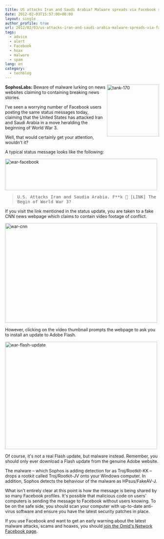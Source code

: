```yaml
---
title: US attacks Iran and Saudi Arabia? Malware spreads via Facebook status updates
date: 2012-02-03T15:57:00+00:00
layout: single
author_profile: true
url: 2012/02/03/us-attacks-iran-and-saudi-arabia-malware-spreads-via-facebook-status-updates/
tags:
  - advice
  - alert
  - Facebook
  - hoax
  - malware
  - spam
lang: en
category: 
  - techblog
---
```

[<img title="tank-170" border="0" alt="tank-170" align="right" src="http://lh4.ggpht.com/-n1uO72D94ck/Tyv8BWu_1QI/AAAAAAAAEeI/MNbPd2_wFqE/tank-170_thumb%25255B1%25255D.jpg?imgmax=800" width="170" height="170" />](http://lh5.ggpht.com/-Wd_as3ImeP8/Tyv77DDdHhI/AAAAAAAAEeA/O9vrh7Anyso/s1600-h/tank-170%25255B3%25255D.jpg)**SophosLabs:** Beware of malware lurking on news websites claiming to containing breaking news stories. 

I’ve seen a worrying number of Facebook users posting the same status messages today, claiming that the United States has attacked Iran and Saudi Arabia in a move heralding the beginning of World War 3. 

Well, that would certainly get your attention, wouldn't it? 

A typical status message looks like the following: 

[<img title="war-facebook" border="0" alt="war-facebook" src="http://lh4.ggpht.com/-pJ-wi76CFoQ/Tyv8Pi2qC6I/AAAAAAAAEeY/wgxRYmDxjGU/war-facebook_thumb%25255B2%25255D.jpg?imgmax=800" width="498" height="103" />](http://lh6.ggpht.com/-ZzFsAwQv7Q4/Tyv8GFYKvUI/AAAAAAAAEeQ/cV3ULp_egWU/s1600-h/war-facebook%25255B4%25255D.jpg) 

> <tt>U.S. Attacks Iran and Saudia Arabia. F**k 🙁 [LINK] The Begin of World War 3?</tt>

If you visit the link mentioned in the status update, you are taken to a fake CNN news webpage which claims to contain video footage of conflict. 

[<img title="war-cnn" border="0" alt="war-cnn" src="http://lh6.ggpht.com/-OYb8VS3R1Tw/Tyv8nuHkQYI/AAAAAAAAEeo/vqQXJ_ABjcU/war-cnn_thumb%25255B2%25255D.jpg?imgmax=800" width="498" height="326" />](http://lh5.ggpht.com/-WEdc-x20OBM/Tyv8WAndamI/AAAAAAAAEeg/R6uMHVFlVQU/s1600-h/war-cnn%25255B4%25255D.jpg) 

However, clicking on the video thumbnail prompts the webpage to ask you to install an update to Adobe Flash. 

[<img title="war-flash-update" border="0" alt="war-flash-update" src="http://lh3.ggpht.com/-1d9Lq5slpUk/Tyv8z2u47FI/AAAAAAAAEe4/6aWR_BYsIKc/war-flash-update_thumb%25255B2%25255D.jpg?imgmax=800" width="498" height="352" />](http://lh3.ggpht.com/-fwXyTzCPKow/Tyv8u_3oE6I/AAAAAAAAEew/Y6xluwgafB0/s1600-h/war-flash-update%25255B4%25255D.jpg) 

Of course, it's not a real Flash update, but malware instead. Remember, you should only ever download a Flash update from the genuine Adobe website. 

The malware – which Sophos is adding detection for as Troj/Rootkit-KK – drops a rootkit called Troj/Rootkit-JV onto your Windows computer. In addition, Sophos detects the behaviour of the malware as HPsus/FakeAV-J. 

What isn't entirely clear at this point is how the message is being shared by so many Facebook profiles. It's possible that malicious code on users' computers is sending the message to Facebook without users knowing. To be on the safe side, you should scan your computer with up-to-date anti-virus software and ensure you have the latest security patches in place. 

If you use Facebook and want to get an early warning about the latest malware attacks, scams and hoaxes, you should <a href="https://www.facebook.com/omidsnetwork/" target="_blank">join the Omid's Network Facebook page</a>.
